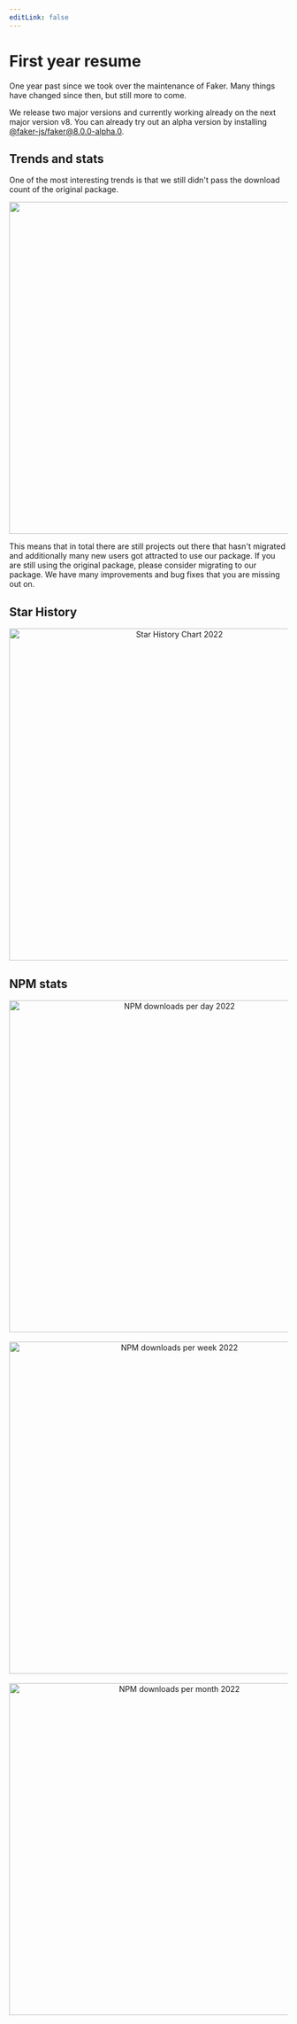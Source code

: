 ```yaml
---
editLink: false
---
```


# First year resume

One year past since we took over the maintenance of Faker. Many things have changed since then, but still more to come.

We release two major versions and currently working already on the next major version v8. You can already try out an alpha version by installing [@faker-js/faker@8.0.0-alpha.0](https://www.npmjs.com/package/@faker-js/faker/v/8.0.0-alpha.0).

## Trends and stats

One of the most interesting trends is that we still didn't pass the download count of the original package.

<div style="text-align: center;"><img src="/npm-trend-faker-vs-faker-2022.jpg" width="600" /></div>

This means that in total there are still projects out there that hasn't migrated and additionally many new users got attracted to use our package.
If you are still using the original package, please consider migrating to our package. We have many improvements and bug fixes that you are missing out on.

## Star History

<div style="text-align: center;"><img src="/star-history-2022.jpg" width="600" alt="Star History Chart 2022" /></div>

## NPM stats

<div style="text-align: center;">
<a href="https://npm-stat.com/charts.html?package=%40faker-js%2Ffaker&from=2022-01-01&to=2022-12-31">
<img src="/npm-downloads-per-day-2022.jpg" width="600" alt="NPM downloads per day 2022" />
</a>
</div>

<br>

<div style="text-align: center;">
<a href="https://npm-stat.com/charts.html?package=%40faker-js%2Ffaker&from=2022-01-01&to=2022-12-31">
<img src="/npm-downloads-per-week-2022.jpg" width="600" alt="NPM downloads per week 2022" />
</a>
</div>

<br>

<div style="text-align: center;">
<a href="https://npm-stat.com/charts.html?package=%40faker-js%2Ffaker&from=2022-01-01&to=2022-12-31">
<img src="/npm-downloads-per-month-2022.jpg" width="600" alt="NPM downloads per month 2022" />
</a>
</div>

